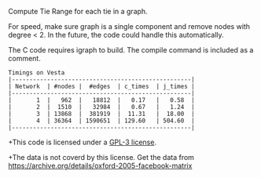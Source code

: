 Compute Tie Range for each tie in a graph. 

For speed, make sure graph is a single component and remove nodes with degree < 2. 
In the future, the code could handle this automatically. 

The C code requires igraph to build. The compile command is included as a comment. 

    Timings on Vesta                                 
    |---------------------------------------------------|
    | Network  | #nodes |  #edges  | c_times  | j_times |
    |---------------------------------------------------|
    |       1  |   962  |   18812  |   0.17   |   0.58  |
    |       2  |  1510  |   32984  |   0.67   |   1.24  |
    |       3  | 13868  |  381919  |  11.31   |  18.00  |
    |       4  | 36364  | 1590651  | 129.60   | 504.60  |
    |---------------------------------------------------|
    
  
+This code is licensed under a [GPL-3 license](https://www.gnu.org/copyleft/gpl.html).

+The data is not coverd by this license. Get the data from https://archive.org/details/oxford-2005-facebook-matrix
